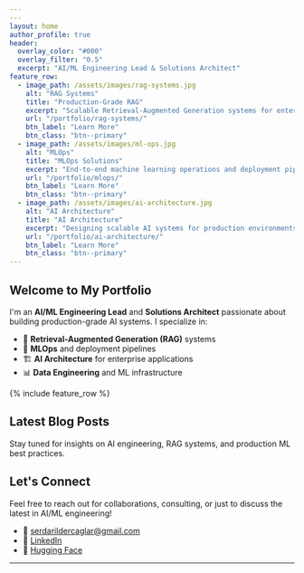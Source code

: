 ```yaml
---
---
layout: home
author_profile: true
header:
  overlay_color: "#000"
  overlay_filter: "0.5"
  excerpt: "AI/ML Engineering Lead & Solutions Architect"
feature_row:
  - image_path: /assets/images/rag-systems.jpg
    alt: "RAG Systems"
    title: "Production-Grade RAG"
    excerpt: "Scalable Retrieval-Augmented Generation systems for enterprise applications"
    url: "/portfolio/rag-systems/"
    btn_label: "Learn More"
    btn_class: "btn--primary"
  - image_path: /assets/images/ml-ops.jpg
    alt: "MLOps"
    title: "MLOps Solutions"
    excerpt: "End-to-end machine learning operations and deployment pipelines"
    url: "/portfolio/mlops/"
    btn_label: "Learn More"  
    btn_class: "btn--primary"
  - image_path: /assets/images/ai-architecture.jpg
    alt: "AI Architecture"
    title: "AI Architecture"
    excerpt: "Designing scalable AI systems for production environments"
    url: "/portfolio/ai-architecture/"
    btn_label: "Learn More"
    btn_class: "btn--primary"
---
```


## Welcome to My Portfolio

I'm an **AI/ML Engineering Lead** and **Solutions Architect** passionate about building production-grade AI systems. I specialize in:

- 🤖 **Retrieval-Augmented Generation (RAG)** systems
- 🚀 **MLOps** and deployment pipelines  
- 🏗️ **AI Architecture** for enterprise applications
- 📊 **Data Engineering** and ML infrastructure

{% include feature_row %}

## Latest Blog Posts

Stay tuned for insights on AI engineering, RAG systems, and production ML best practices.

## Let's Connect

Feel free to reach out for collaborations, consulting, or just to discuss the latest in AI/ML engineering!

- 📧 [serdarildercaglar@gmail.com](mailto:serdarildercaglar@gmail.com)
- 💼 [LinkedIn](https://www.linkedin.com/in/serdarildercaglar/)
- 🤗 [Hugging Face](https://huggingface.co/serdarcaglar)

---
